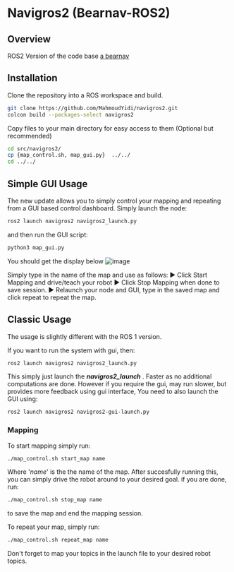 # Navigros2 (Bearnav-ROS2)
## Overview

ROS2 Version of the code base [a bearnav](https://github.com/LCAS/bearnav2)
## Installation

Clone the repository into a ROS workspace and build.

```bash
git clone https://github.com/MahmoudYidi/navigros2.git
colcon build --packages-select navigros2
```
Copy files to your main directory for easy access to them (Optional but recommended)
```bash
cd src/navigros2/
cp {map_control.sh, map_gui.py}  ../../
cd ../../
```


## Simple GUI Usage
The new update allows you to simply control your mapping and repeating from a GUI based control dashboard.
Simply launch the node:
```bash
ros2 launch navigros2 navigros2_launch.py
```
and then run the GUI script:
```bash
python3 map_gui.py
```
You should get the display below
![image](https://github.com/user-attachments/assets/b5106119-949f-49ec-9465-f7faaff218d6)

Simply type in the name of the map and use as follows:
:arrow_forward: Click Start Mapping and drive/teach your robot
:arrow_forward: Click Stop Mapping when done to save session.
:arrow_forward: Relaunch your node and GUI, type in the saved map and click repeat to repeat the map.

## Classic Usage
The usage is slightly different with the ROS 1 version. 

If you want to run the system with gui, then:

```bash
ros2 launch navigros2 navigros2_launch.py
```
This simply just launch the ***navigros2_launch*** . Faster as no additional computations are done. However if you require the gui, may run slower, but provides more feedback using gui interface, You need to also launch the GUI using:

```bash
ros2 launch navigros2 navigros2-gui-launch.py
```




### Mapping
To start mapping simply run:
```bash
./map_control.sh start_map name
```
Where '*name*' is the the name of the map. After succesfully running this, you can simply drive the robot around to your desired goal. if you are done, run:

```bash
./map_control.sh stop_map name
```

to save the map and end the mapping session. 

To repeat your map, simply run:
```bash
./map_control.sh repeat_map name
```

Don't forget to map your topics in the launch file to your desired robot topics.
